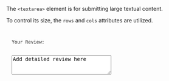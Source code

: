 The `<textarea>` element is for
submitting large textual content.

To control its size, the `rows`
and
`cols` attributes are utilized.

<codeblock language="html" type="lesson" defaultCSS="form {max-width: 300px; margin: 10px auto; font-family: Lato; border-radius: 10px; padding: 1rem; box-shadow: 0px 0px 4px; background-color: snow; font-size: 1.2rem; } form * { margin: 0.5rem; } button , input[type=`button`] { padding: 0.2rem 1rem; font-size: 1.1rem; font-weight: 700; margin: 1rem 0; }">
<code>
<form>
  <label>Your Review:</label>
  <br>
  <textarea
    rows="3"
    cols="30"
  >Add detailed review here</textarea>
</form>
</code>
</codeblock>

